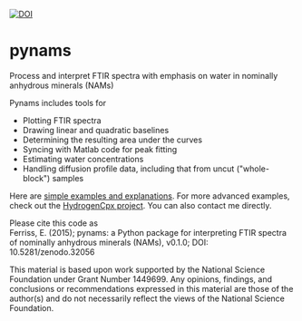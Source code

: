 [![DOI](https://zenodo.org/badge/18718/EFerriss/pynams.svg)](https://zenodo.org/badge/latestdoi/18718/EFerriss/pynams)
# pynams
Process and interpret FTIR spectra with emphasis on water in nominally anhydrous minerals (NAMs)

Pynams includes tools for
* Plotting FTIR spectra
* Drawing linear and quadratic baselines
* Determining the resulting area under the curves
* Syncing with Matlab code for peak fitting
* Estimating water concentrations
* Handling diffusion profile data, including that from uncut ("whole-block") samples  
 
Here are [simple examples and explanations](https://github.com/EFerriss/pynams/blob/master/EXAMPLES.ipynb). For more advanced examples, check out the [HydrogenCpx project](https://github.com/EFerriss/HydrogenCpx). You can also contact me directly.  

Please cite this code as  
Ferriss, E. (2015); pynams: a Python package for interpreting FTIR spectra of nominally anhydrous minerals (NAMs), v0.1.0; DOI: 10.5281/zenodo.32056

This material is based upon work supported by the National Science Foundation under Grant Number 1449699. Any opinions, findings, and conclusions or recommendations expressed in this material are those of the author(s) and do not necessarily reflect the views of the National Science Foundation.


